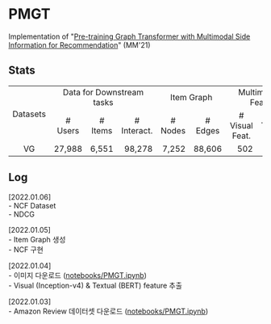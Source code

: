 # PMGT

Implementation of "[Pre-training Graph Transformer with Multimodal Side Information for Recommendation](https://arxiv.org/abs/2010.12284)" (MM'21)

## Stats

<table>
  <tr>
    <td rowspan="2" style="text-align:center">Datasets</td>
    <td colspan="3" style="text-align:center">Data for Downstream tasks</td>
    <td colspan="2" style="text-align:center">Item Graph</td>
    <td colspan="2" style="text-align:center">Multimodal Feat.</td>
  </tr>
  <tr>
    <td style="text-align:center"># Users</td>
    <td style="text-align:center" ># Items</td>
    <td style="text-align:center"># Interact.</td>
    <td style="text-align:center"># Nodes</td>
    <td style="text-align:center"># Edges</td>
    <td style="text-align:center"># Visual Feat.</td>
    <td style="text-align:center"># Textual Feat.</td>
  </tr>
  <tr>
    <td style="text-align:center">VG</td>
    <td style="text-align:right">27,988</td>
    <td style="text-align:right">6,551</td>
    <td style="text-align:right">98,278</td>
    <td style="text-align:right">7,252</td>
    <td style="text-align:right">88,606</td>
    <td style="text-align:right">502</td>
    <td style="text-align:right">7,252</td>
  </tr>
</table>

## Log

[2022.01.06]  
    - NCF Dataset     
    - NDCG

[2022.01.05]  
    - Item Graph 생성   
    - NCF 구현

[2022.01.04]  
    - 이미지 다운로드 ([notebooks/PMGT.ipynb](notebooks/PMGT.ipynb))  
    - Visual (Inception-v4) & Textual (BERT) feature 추출

[2022.01.03]  
    - Amazon Review 데이터셋 다운로드 ([notebooks/PMGT.ipynb](notebooks/PMGT.ipynb))
